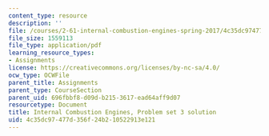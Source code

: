 ```yaml
---
content_type: resource
description: ''
file: /courses/2-61-internal-combustion-engines-spring-2017/4c35dc97477d356f24b210522913e121_MIT2_61S17_ps3_soln.pdf
file_size: 1559113
file_type: application/pdf
learning_resource_types:
- Assignments
license: https://creativecommons.org/licenses/by-nc-sa/4.0/
ocw_type: OCWFile
parent_title: Assignments
parent_type: CourseSection
parent_uid: 696fbbf8-d09d-b215-3617-ead64aff9d07
resourcetype: Document
title: Internal Combustion Engines, Problem set 3 solution
uid: 4c35dc97-477d-356f-24b2-10522913e121
---
```

